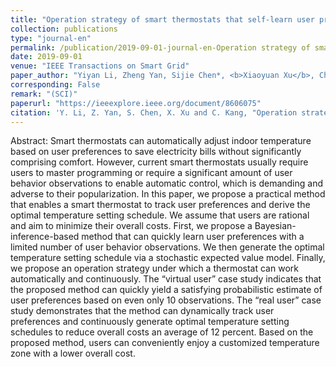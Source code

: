 ```yaml
---
title: "Operation strategy of smart thermostats that self-learn user preferences"
collection: publications
type: "journal-en"
permalink: /publication/2019-09-01-journal-en-Operation strategy of smart thermostats that self-learn user preferences
date: 2019-09-01
venue: "IEEE Transactions on Smart Grid"
paper_author: "Yiyan Li, Zheng Yan, Sijie Chen*, <b>Xiaoyuan Xu</b>, Chongqing Kang"
corresponding: False
remark: "(SCI)"
paperurl: "https://ieeexplore.ieee.org/document/8606075"
citation: 'Y. Li, Z. Yan, S. Chen, X. Xu and C. Kang, "Operation strategy of smart thermostats that self-learn user preferences," <i>IEEE Transactions on Smart Grid</i>, vol. 10, no. 5, pp. 5770-5780, 2019.'
---
```


Abstract:
Smart thermostats can automatically adjust indoor temperature based on user preferences to save electricity bills without significantly comprising comfort. However, current smart thermostats usually require users to master programming or require a significant amount of user behavior observations to enable automatic control, which is demanding and adverse to their popularization. In this paper, we propose a practical method that enables a smart thermostat to track user preferences and derive the optimal temperature setting schedule. We assume that users are rational and aim to minimize their overall costs. First, we propose a Bayesian-inference-based method that can quickly learn user preferences with a limited number of user behavior observations. We then generate the optimal temperature setting schedule via a stochastic expected value model. Finally, we propose an operation strategy under which a thermostat can work automatically and continuously. The “virtual user” case study indicates that the proposed method can quickly yield a satisfying probabilistic estimate of user preferences based on even only 10 observations. The “real user” case study demonstrates that the method can dynamically track user preferences and continuously generate optimal temperature setting schedules to reduce overall costs an average of 12 percent. Based on the proposed method, users can conveniently enjoy a customized temperature zone with a lower overall cost.